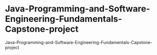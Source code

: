 # Java-Programming-and-Software-Engineering-Fundamentals-Capstone-project
Java-Programming-and-Software-Engineering-Fundamentals-Capstone-project

